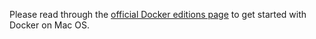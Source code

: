 Please read through the [official Docker editions page](https://docs.docker.com/install/overview/) to get started with Docker on Mac OS.

